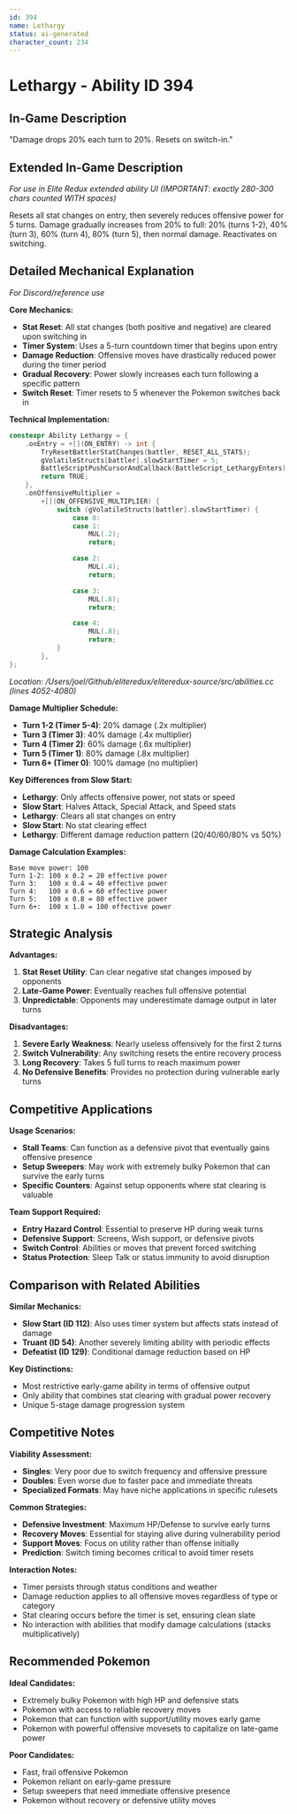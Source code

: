 ```yaml
---
id: 394
name: Lethargy
status: ai-generated
character_count: 234
---
```


# Lethargy - Ability ID 394

## In-Game Description
"Damage drops 20% each turn to 20%. Resets on switch-in."

## Extended In-Game Description
*For use in Elite Redux extended ability UI (IMPORTANT: exactly 280-300 chars counted WITH spaces)*

Resets all stat changes on entry, then severely reduces offensive power for 5 turns. Damage gradually increases from 20% to full: 20% (turns 1-2), 40% (turn 3), 60% (turn 4), 80% (turn 5), then normal damage. Reactivates on switching.

## Detailed Mechanical Explanation
*For Discord/reference use*

**Core Mechanics:**
- **Stat Reset**: All stat changes (both positive and negative) are cleared upon switching in
- **Timer System**: Uses a 5-turn countdown timer that begins upon entry
- **Damage Reduction**: Offensive moves have drastically reduced power during the timer period
- **Gradual Recovery**: Power slowly increases each turn following a specific pattern
- **Switch Reset**: Timer resets to 5 whenever the Pokemon switches back in

**Technical Implementation:**
```cpp
constexpr Ability Lethargy = {
    .onEntry = +[](ON_ENTRY) -> int {
        TryResetBattlerStatChanges(battler, RESET_ALL_STATS);
        gVolatileStructs[battler].slowStartTimer = 5;
        BattleScriptPushCursorAndCallback(BattleScript_LethargyEnters);
        return TRUE;
    },
    .onOffensiveMultiplier =
        +[](ON_OFFENSIVE_MULTIPLIER) {
            switch (gVolatileStructs[battler].slowStartTimer) {
                case 0:
                case 1:
                    MUL(.2);
                    return;

                case 2:
                    MUL(.4);
                    return;

                case 3:
                    MUL(.6);
                    return;

                case 4:
                    MUL(.8);
                    return;
            }
        },
};
```
*Location: /Users/joel/Github/eliteredux/eliteredux-source/src/abilities.cc (lines 4052-4080)*

**Damage Multiplier Schedule:**
- **Turn 1-2 (Timer 5-4)**: 20% damage (.2x multiplier)
- **Turn 3 (Timer 3)**: 40% damage (.4x multiplier)  
- **Turn 4 (Timer 2)**: 60% damage (.6x multiplier)
- **Turn 5 (Timer 1)**: 80% damage (.8x multiplier)
- **Turn 6+ (Timer 0)**: 100% damage (no multiplier)

**Key Differences from Slow Start:**
- **Lethargy**: Only affects offensive power, not stats or speed
- **Slow Start**: Halves Attack, Special Attack, and Speed stats
- **Lethargy**: Clears all stat changes on entry
- **Slow Start**: No stat clearing effect
- **Lethargy**: Different damage reduction pattern (20/40/60/80% vs 50%)

**Damage Calculation Examples:**
```
Base move power: 100
Turn 1-2: 100 x 0.2 = 20 effective power
Turn 3:   100 x 0.4 = 40 effective power  
Turn 4:   100 x 0.6 = 60 effective power
Turn 5:   100 x 0.8 = 80 effective power
Turn 6+:  100 x 1.0 = 100 effective power
```

## Strategic Analysis

**Advantages:**
1. **Stat Reset Utility**: Can clear negative stat changes imposed by opponents
2. **Late-Game Power**: Eventually reaches full offensive potential
3. **Unpredictable**: Opponents may underestimate damage output in later turns

**Disadvantages:**
1. **Severe Early Weakness**: Nearly useless offensively for the first 2 turns
2. **Switch Vulnerability**: Any switching resets the entire recovery process
3. **Long Recovery**: Takes 5 full turns to reach maximum power
4. **No Defensive Benefits**: Provides no protection during vulnerable early turns

## Competitive Applications

**Usage Scenarios:**
- **Stall Teams**: Can function as a defensive pivot that eventually gains offensive presence
- **Setup Sweepers**: May work with extremely bulky Pokemon that can survive the early turns
- **Specific Counters**: Against setup opponents where stat clearing is valuable

**Team Support Required:**
- **Entry Hazard Control**: Essential to preserve HP during weak turns
- **Defensive Support**: Screens, Wish support, or defensive pivots
- **Switch Control**: Abilities or moves that prevent forced switching
- **Status Protection**: Sleep Talk or status immunity to avoid disruption

## Comparison with Related Abilities

**Similar Mechanics:**
- **Slow Start (ID 112)**: Also uses timer system but affects stats instead of damage
- **Truant (ID 54)**: Another severely limiting ability with periodic effects
- **Defeatist (ID 129)**: Conditional damage reduction based on HP

**Key Distinctions:**
- Most restrictive early-game ability in terms of offensive output
- Only ability that combines stat clearing with gradual power recovery
- Unique 5-stage damage progression system

## Competitive Notes

**Viability Assessment:**
- **Singles**: Very poor due to switch frequency and offensive pressure
- **Doubles**: Even worse due to faster pace and immediate threats
- **Specialized Formats**: May have niche applications in specific rulesets

**Common Strategies:**
- **Defensive Investment**: Maximum HP/Defense to survive early turns
- **Recovery Moves**: Essential for staying alive during vulnerability period  
- **Support Moves**: Focus on utility rather than offense initially
- **Prediction**: Switch timing becomes critical to avoid timer resets

**Interaction Notes:**
- Timer persists through status conditions and weather
- Damage reduction applies to all offensive moves regardless of type or category
- Stat clearing occurs before the timer is set, ensuring clean slate
- No interaction with abilities that modify damage calculations (stacks multiplicatively)

## Recommended Pokemon

**Ideal Candidates:**
- Extremely bulky Pokemon with high HP and defensive stats
- Pokemon with access to reliable recovery moves
- Pokemon that can function with support/utility moves early game
- Pokemon with powerful offensive movesets to capitalize on late-game power

**Poor Candidates:**
- Fast, frail offensive Pokemon
- Pokemon reliant on early-game pressure
- Setup sweepers that need immediate offensive presence
- Pokemon without recovery or defensive utility moves